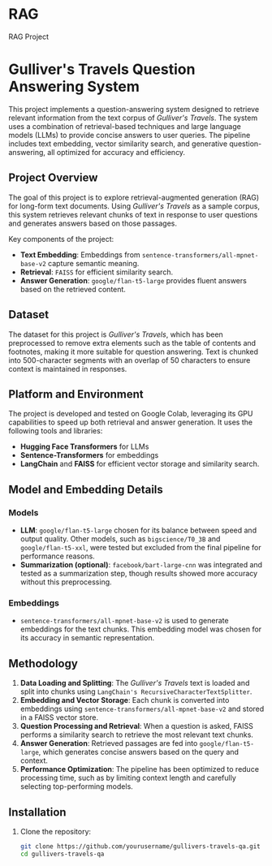# RAG
RAG Project
# Gulliver's Travels Question Answering System

This project implements a question-answering system designed to retrieve relevant information from the text corpus of *Gulliver's Travels*. The system uses a combination of retrieval-based techniques and large language models (LLMs) to provide concise answers to user queries. The pipeline includes text embedding, vector similarity search, and generative question-answering, all optimized for accuracy and efficiency.

## Project Overview

The goal of this project is to explore retrieval-augmented generation (RAG) for long-form text documents. Using *Gulliver's Travels* as a sample corpus, this system retrieves relevant chunks of text in response to user questions and generates answers based on those passages.

Key components of the project:
- **Text Embedding**: Embeddings from `sentence-transformers/all-mpnet-base-v2` capture semantic meaning.
- **Retrieval**: `FAISS` for efficient similarity search.
- **Answer Generation**: `google/flan-t5-large` provides fluent answers based on the retrieved content.

## Dataset

The dataset for this project is *Gulliver's Travels*, which has been preprocessed to remove extra elements such as the table of contents and footnotes, making it more suitable for question answering. Text is chunked into 500-character segments with an overlap of 50 characters to ensure context is maintained in responses.

## Platform and Environment

The project is developed and tested on Google Colab, leveraging its GPU capabilities to speed up both retrieval and answer generation. It uses the following tools and libraries:
- **Hugging Face Transformers** for LLMs
- **Sentence-Transformers** for embeddings
- **LangChain** and **FAISS** for efficient vector storage and similarity search.

## Model and Embedding Details

### Models
- **LLM**: `google/flan-t5-large` chosen for its balance between speed and output quality. Other models, such as `bigscience/T0_3B` and `google/flan-t5-xxl`, were tested but excluded from the final pipeline for performance reasons.
- **Summarization (optional)**: `facebook/bart-large-cnn` was integrated and tested as a summarization step, though results showed more accuracy without this preprocessing.

### Embeddings
- `sentence-transformers/all-mpnet-base-v2` is used to generate embeddings for the text chunks. This embedding model was chosen for its accuracy in semantic representation.

## Methodology

1. **Data Loading and Splitting**: The *Gulliver's Travels* text is loaded and split into chunks using `LangChain's RecursiveCharacterTextSplitter`.
2. **Embedding and Vector Storage**: Each chunk is converted into embeddings using `sentence-transformers/all-mpnet-base-v2` and stored in a FAISS vector store.
3. **Question Processing and Retrieval**: When a question is asked, FAISS performs a similarity search to retrieve the most relevant text chunks.
4. **Answer Generation**: Retrieved passages are fed into `google/flan-t5-large`, which generates concise answers based on the query and context.
5. **Performance Optimization**: The pipeline has been optimized to reduce processing time, such as by limiting context length and carefully selecting top-performing models.

## Installation

1. Clone the repository:
   ```bash
   git clone https://github.com/yourusername/gullivers-travels-qa.git
   cd gullivers-travels-qa
